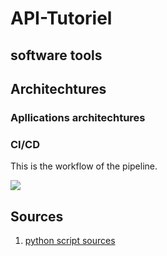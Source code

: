 # API-Tutoriel

## software tools

## Architechtures
### Apllications architechtures

### CI/CD
This is the workflow of the pipeline.

![](/python-api/images/api1.png)


## Sources

1. [python script sources](https://github.com/AIAdvantage/chatgpt-api-youtube/blob/main/02%20chatgpt%20chat%20assistant%20copy.py
)
